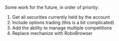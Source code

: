 Some work for the future, in order of priority:

1. Get all securities currently held by the account
2. Include options trading (this is a bit complicated)
3. Add the ability to manage multiple competitions
4. Replace mechanize with RoboBrowser


